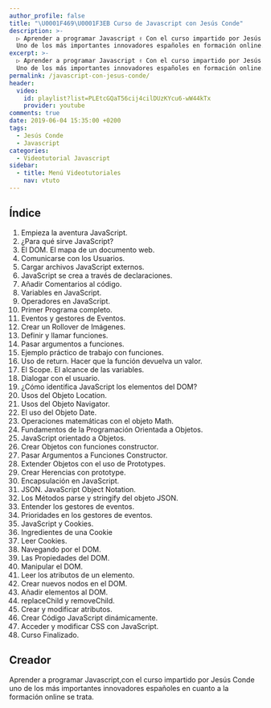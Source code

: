 ```yaml
---
author_profile: false
title: "\U0001F469‍\U0001F3EB Curso de Javascript con Jesús Conde"
description: >-
  ▷ Aprender a programar Javascript ✌️ Con el curso impartido por Jesús Conde ⭐️
  Uno de los más importantes innovadores españoles en formación online.
excerpt: >-
  ▷ Aprender a programar Javascript ✌️ Con el curso impartido por Jesús Conde ⭐️
  Uno de los más importantes innovadores españoles en formación online.
permalink: /javascript-con-jesus-conde/
header:
  video:
    id: playlist?list=PLEtcGQaT56cij4cilDUzKYcu6-wW44kTx
    provider: youtube
comments: true
date: 2019-06-04 15:35:00 +0200
tags:
  - Jesús Conde
  - Javascript
categories:
  - Videotutorial Javascript
sidebar:
  - title: Menú Videotutoriales
    nav: vtuto
---
```


## &Iacute;ndice

1. Empieza la aventura JavaScript.
2. &iquest;Para qu&eacute; sirve JavaScript?
3. El DOM. El mapa de un documento web.
4. Comunicarse con los Usuarios.
5. Cargar archivos JavaScript externos.
6. JavaScript se crea a trav&eacute;s de declaraciones.
7. A&ntilde;adir Comentarios al c&oacute;digo.
8. Variables en JavaScript.
9. Operadores en JavaScript.
10. Primer Programa completo.
11. Eventos y gestores de Eventos.
12. Crear un Rollover de Im&aacute;genes.
13. Definir y llamar funciones.
14. Pasar argumentos a funciones.
15. Ejemplo pr&aacute;ctico de trabajo con funciones.
16. Uso de return. Hacer que la funci&oacute;n devuelva un valor.
17. El Scope. El alcance de las variables.
18. Dialogar con el usuario.
19. &iquest;C&oacute;mo identifica JavaScript los elementos del DOM?
20. Usos del Objeto Location.
21. Usos del Objeto Navigator.
22. El uso del Objeto Date.
23. Operaciones matem&aacute;ticas con el objeto Math.
24. Fundamentos de la Programaci&oacute;n Orientada a Objetos.
25. JavaScript orientado a Objetos.
26. Crear Objetos con funciones constructor.
27. Pasar Argumentos a Funciones Constructor.
28. Extender Objetos con el uso de Prototypes.
29. Crear Herencias con prototype.
30. Encapsulaci&oacute;n en JavaScript.
31. JSON. JavaScript Object Notation.
32. Los M&eacute;todos parse y stringify del objeto JSON.
33. Entender los gestores de eventos.
34. Prioridades en los gestores de eventos.
35. JavaScript y Cookies.
36. Ingredientes de una Cookie
37. Leer Cookies.
38. Navegando por el DOM.
39. Las Propiedades del DOM.
40. Manipular el DOM.
41. Leer los atributos de un elemento.
42. Crear nuevos nodos en el DOM.
43. A&ntilde;adir elementos al DOM.
44. replaceChild y removeChild.
45. Crear y modificar atributos.
46. Crear C&oacute;digo JavaScript din&aacute;micamente.
47. Acceder y modificar CSS con JavaScript.
48. Curso Finalizado.

## Creador

Aprender a programar Javascript,con el curso impartido por Jes&uacute;s Conde uno de los m&aacute;s importantes innovadores espa&ntilde;oles en cuanto a la formaci&oacute;n online se trata.